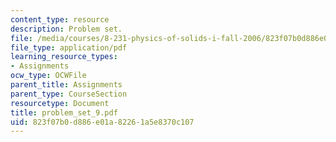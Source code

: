 ```yaml
---
content_type: resource
description: Problem set.
file: /media/courses/8-231-physics-of-solids-i-fall-2006/823f07b0d886e01a82261a5e8370c107_problem_set_9.pdf
file_type: application/pdf
learning_resource_types:
- Assignments
ocw_type: OCWFile
parent_title: Assignments
parent_type: CourseSection
resourcetype: Document
title: problem_set_9.pdf
uid: 823f07b0-d886-e01a-8226-1a5e8370c107
---
```


